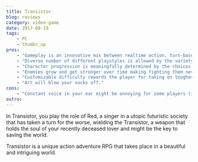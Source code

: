 ```yaml
---
title: Transistor
blog: reviews
category: video-game
date: 2017-08-19
tags:
    - PC
    - thumbs_up
pros:
    - "Gameplay is an innovative mix between realtime action, turn-based tactics and strategic planning that feels great."
    - "Diverse number of different playstyles is allowed by the variety of abilities and how they work with each other."
    - "Character progression is meaningfully determined by the choices the player makes on every level up."
    - "Enemies grow and get stronger over time making fighting them never dull."
    - "Customizable difficulty rewards the player for taking on tougher challenges."
    - "Art will blow your socks off."
cons:
    - "Constant voice in your ear might be annoying for some players (if you played Bastion and loved the Narrator then you will probably love this too though!)"
outro:
---
```

In Transistor, you play the role of Red, a singer in a utopic futuristic society that has taken a turn for the worse, wielding the Transistor, a weapon that holds the soul of your recently deceased lover and might be the key to saving the world.

Transistor is a unique action adventure RPG that takes place in a beautiful and intriguing world.
